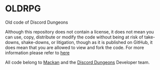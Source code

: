 # OLDRPG
Old code of Discord Dungeons

Although this repository does not contain a license, it does not mean you can use, copy, distribute or modify the code without being at risk of take-downs, shake-downs, or litigation, though as it is published on GitHub, it does mean that you are allowed to view and fork the code. For more information please refer to [here](http://choosealicense.com/no-license/)

All code belong to [Mackan](mailto:mackan@discorddungeons.me) and the [Discord Dungeons](https://discorddungeons.me) Developer team.